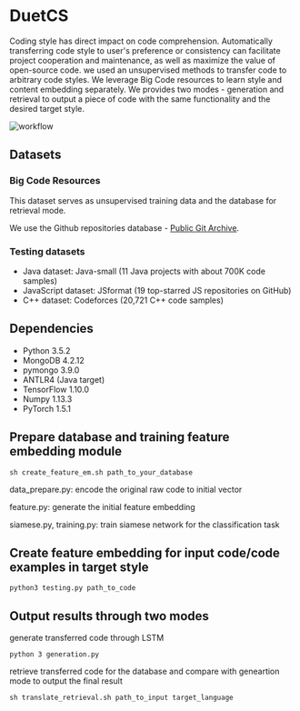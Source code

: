 # DuetCS
Coding style has direct impact on code comprehension. Automatically transferring code style to user's preference or consistency can facilitate project cooperation and maintenance, as well as maximize the value of open-source code. we used an unsupervised methods to transfer code to arbitrary code styles. We leverage Big Code resources to learn style and content embedding separately. We provides two modes - generation and retrieval to output a piece of code with the same functionality and the desired target style. 

![workflow](/DuetCS/doc/DuetCS.png "workflow")

## Datasets

### Big Code Resources

This dataset serves as unsupervised training data and the database for retrieval mode.

We use the Github repositories database - [Public Git Archive](https://github.com/src-d/datasets/tree/master/PublicGitArchive).

### Testing datasets
- Java dataset: Java-small (11 Java projects with about 700K code samples)
- JavaScript dataset: JSformat (19 top-starred JS repositories on GitHub)
- C++ dataset: Codeforces (20,721 C++ code samples)

## Dependencies
- Python 3.5.2
- MongoDB 4.2.12
- pymongo 3.9.0
- ANTLR4 (Java target)
- TensorFlow 1.10.0
- Numpy 1.13.3
- PyTorch 1.5.1

## Prepare database and training feature embedding module

`sh create_feature_em.sh path_to_your_database`

data_prepare.py: encode the original raw code to initial vector

feature.py: generate the initial feature embedding

siamese.py, training.py: train siamese network for the classification task


## Create feature embedding for input code/code examples in target style

`python3 testing.py path_to_code`

## Output results through two modes

generate transferred code through LSTM

`python 3 generation.py`

retrieve transferred code for the database and compare with geneartion mode to output the final result

`sh translate_retrieval.sh path_to_input target_language`

